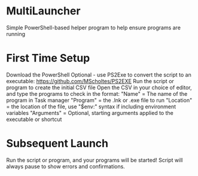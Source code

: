 # MultiLauncher
Simple PowerShell-based helper program to help ensure programs are running


# First Time Setup
Download the PowerShell
Optional - use PS2Exe to convert the script to an executable: https://github.com/MScholtes/PS2EXE
Run the script or program to create the initial CSV file
Open the CSV in your choice of editor, and type the programs to check in the format:
  "Name" = The name of the program in Task manager
  "Program" = the .lnk or .exe file to run
  "Location" = the location of the file, use "$env:" syntax if including environment variables
  "Arguments" = Optional, starting arguments applied to the executable or shortcut

# Subsequent Launch
Run the script or program, and your programs will be started! Script will always pause to show errors and confirmations.
